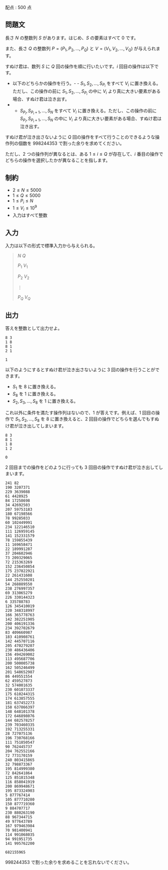 配点 : $500$ 点

## 問題文

長さ $N$ の整数列 $S$ があります。はじめ、$S$ の要素はすべて $0$ です。

また、長さ $Q$ の整数列 $P=(P_1,P_2,\dots,P_Q)$ と $V=(V_1,V_2,\dots,V_Q)$ が与えられます。

すぬけ君は、数列 $S$ に $Q$ 回の操作を順に行いたいです。$i$ 回目の操作は以下です。

- 以下のどちらかの操作を行う。-   - $S_1,S_2,\dots,S_{P_i}$ をすべて $V_i$ に置き換える。ただし、この操作の前に $S_1,S_2,\dots,S_{P_i}$ の中に $V_i$ より真に大きい要素がある場合、すぬけ君は泣き出す。
-   - $S_{P_i},S_{P_i+1},\dots,S_N$ をすべて $V_i$ に置き換える。ただし、この操作の前に $S_{P_i},S_{P_i+1},\dots,S_N$ の中に $V_i$ より真に大きい要素がある場合、すぬけ君は泣き出す。

すぬけ君が泣き出さないように $Q$ 回の操作をすべて行うことのできるような操作列の個数を $998244353$ で割った余りを求めてください。

ただし、$2$ つの操作列が異なるとは、ある $1\leq i\leq Q$ が存在して、$i$ 番目の操作でどちらの操作を選択したかが異なることを指します。

## 制約

- $2 \leq N \leq 5000$
- $1 \leq Q \leq 5000$
- $1 \leq P_i \leq N$
- $1 \leq V_i \leq 10^9$
- 入力はすべて整数

## 入力

入力は以下の形式で標準入力から与えられる。

> $N$ $Q$
> 
> $P_1$ $V_1$
> 
> $P_2$ $V_2$
> 
> $\vdots$
> 
> $P_Q$ $V_Q$

## 出力

答えを整数として出力せよ。

```input1
8 3
1 8
8 1
2 1
```

```output1
1
```

以下のようにするとすぬけ君が泣き出さないように $3$ 回の操作を行うことができます。

- $S_1$ を $8$ に置き換える。
- $S_8$ を $1$ に置き換える。
- $S_2,S_3,\dots,S_8$ を $1$ に置き換える。

これ以外に条件を満たす操作列はないので、$1$ が答えです。例えば、$1$ 回目の操作で $S_1,S_2,\dots,S_8$ を $8$ に置き換えると、$2$ 回目の操作でどちらを選んでもすぬけ君が泣き出してしまいます。

```input2
8 3
8 1
1 8
1 2
```

```output2
0
```

$2$ 回目までの操作をどのように行っても $3$ 回目の操作ですぬけ君が泣き出してしまいます。

```input3
241 82
190 3207371
229 3639088
61 4428925
84 17258698
34 42692503
207 59753183
180 67198566
78 99285033
60 102449991
234 122146510
111 126959145
141 152331579
78 159855439
11 169658471
22 189991287
37 204602946
73 209329065
72 215363269
152 236450854
175 237822921
22 261431608
144 252550201
54 268889550
238 276997357
69 313065279
226 330144323
6 335788783
126 345410019
220 348318997
166 365778763
142 382251905
200 406191336
234 392702679
83 409660987
183 410908761
142 445707116
205 470279207
230 486436406
156 494269002
113 495687706
200 500005738
162 505246499
201 548652987
86 449551554
62 459527873
32 574001635
230 601073337
175 610244315
174 613857555
181 637452273
158 637866397
148 648101378
172 646898076
144 682578257
239 703460335
192 713255331
28 727075136
196 730768166
111 751850547
90 762445737
204 762552166
72 773170159
240 803415865
32 798873367
195 814999380
72 842641864
125 851815348
116 858041919
200 869948671
195 873324903
5 877767414
105 877710280
150 877719360
9 884707717
230 880263190
88 967344715
49 977643789
167 979463984
70 981400941
114 991068035
94 991951735
141 995762200
```

```output3
682155965
```

$998244353$ で割った余りを求めることを忘れないでください。